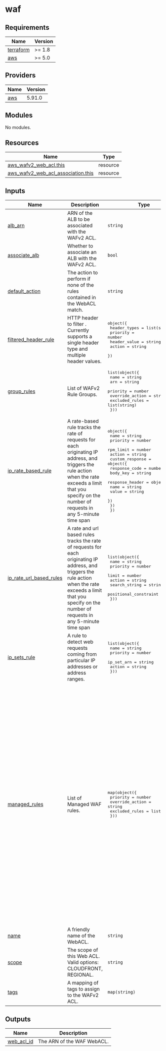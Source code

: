 # waf

<!-- BEGIN_TF_DOCS -->
## Requirements

| Name | Version |
|------|---------|
| <a name="requirement_terraform"></a> [terraform](#requirement\_terraform) | >= 1.8 |
| <a name="requirement_aws"></a> [aws](#requirement\_aws) | >= 5.0 |

## Providers

| Name | Version |
|------|---------|
| <a name="provider_aws"></a> [aws](#provider\_aws) | 5.91.0 |

## Modules

No modules.

## Resources

| Name | Type |
|------|------|
| [aws_wafv2_web_acl.this](https://registry.terraform.io/providers/hashicorp/aws/latest/docs/resources/wafv2_web_acl) | resource |
| [aws_wafv2_web_acl_association.this](https://registry.terraform.io/providers/hashicorp/aws/latest/docs/resources/wafv2_web_acl_association) | resource |

## Inputs

| Name | Description | Type | Default | Required |
|------|-------------|------|---------|:--------:|
| <a name="input_alb_arn"></a> [alb\_arn](#input\_alb\_arn) | ARN of the ALB to be associated with the WAFv2 ACL. | `string` | `""` | no |
| <a name="input_associate_alb"></a> [associate\_alb](#input\_associate\_alb) | Whether to associate an ALB with the WAFv2 ACL. | `bool` | `false` | no |
| <a name="input_default_action"></a> [default\_action](#input\_default\_action) | The action to perform if none of the rules contained in the WebACL match. | `string` | `"allow"` | no |
| <a name="input_filtered_header_rule"></a> [filtered\_header\_rule](#input\_filtered\_header\_rule) | HTTP header to filter . Currently supports a single header type and multiple header values. | <pre>object({<br/>    header_types = list(string)<br/>    priority     = number<br/>    header_value = string<br/>    action       = string<br/>  })</pre> | <pre>{<br/>  "action": "block",<br/>  "header_types": [],<br/>  "header_value": "",<br/>  "priority": 1<br/>}</pre> | no |
| <a name="input_group_rules"></a> [group\_rules](#input\_group\_rules) | List of WAFv2 Rule Groups. | <pre>list(object({<br/>    name            = string<br/>    arn             = string<br/>    priority        = number<br/>    override_action = string<br/>    excluded_rules  = list(string)<br/>  }))</pre> | `[]` | no |
| <a name="input_ip_rate_based_rule"></a> [ip\_rate\_based\_rule](#input\_ip\_rate\_based\_rule) | A rate-based rule tracks the rate of requests for each originating IP address, and triggers the rule action when the rate exceeds a limit that you specify on the number of requests in any 5-minute time span | <pre>object({<br/>    name      = string<br/>    priority  = number<br/>    rpm_limit = number<br/>    action    = string<br/>    custom_response = object({<br/>      response_code = number<br/>      body_key      = string<br/>      response_header = object({<br/>        name  = string<br/>        value = string<br/>      })<br/>    })<br/>  })</pre> | `null` | no |
| <a name="input_ip_rate_url_based_rules"></a> [ip\_rate\_url\_based\_rules](#input\_ip\_rate\_url\_based\_rules) | A rate and url based rules tracks the rate of requests for each originating IP address, and triggers the rule action when the rate exceeds a limit that you specify on the number of requests in any 5-minute time span | <pre>list(object({<br/>    name                  = string<br/>    priority              = number<br/>    limit                 = number<br/>    action                = string<br/>    search_string         = string<br/>    positional_constraint = string<br/>  }))</pre> | `[]` | no |
| <a name="input_ip_sets_rule"></a> [ip\_sets\_rule](#input\_ip\_sets\_rule) | A rule to detect web requests coming from particular IP addresses or address ranges. | <pre>list(object({<br/>    name       = string<br/>    priority   = number<br/>    ip_set_arn = string<br/>    action     = string<br/>  }))</pre> | `[]` | no |
| <a name="input_managed_rules"></a> [managed\_rules](#input\_managed\_rules) | List of Managed WAF rules. | <pre>map(object({<br/>    priority        = number<br/>    override_action = string<br/>    excluded_rules  = list(string)<br/>  }))</pre> | <pre>{<br/>  "AWSManagedRulesAmazonIpReputationList": {<br/>    "excluded_rules": [],<br/>    "override_action": "none",<br/>    "priority": 20<br/>  },<br/>  "AWSManagedRulesCommonRuleSet": {<br/>    "excluded_rules": [<br/>      "NoUserAgent_HEADER",<br/>      "SizeRestrictions_BODY"<br/>    ],<br/>    "override_action": "none",<br/>    "priority": 10<br/>  },<br/>  "AWSManagedRulesKnownBadInputsRuleSet": {<br/>    "excluded_rules": [],<br/>    "override_action": "none",<br/>    "priority": 30<br/>  },<br/>  "AWSManagedRulesLinuxRuleSet": {<br/>    "excluded_rules": [],<br/>    "override_action": "none",<br/>    "priority": 50<br/>  },<br/>  "AWSManagedRulesSQLiRuleSet": {<br/>    "excluded_rules": [<br/>      "SQLi_QUERYARGUMENTS"<br/>    ],<br/>    "override_action": "none",<br/>    "priority": 40<br/>  },<br/>  "AWSManagedRulesUnixRuleSet": {<br/>    "excluded_rules": [],<br/>    "override_action": "none",<br/>    "priority": 60<br/>  }<br/>}</pre> | no |
| <a name="input_name"></a> [name](#input\_name) | A friendly name of the WebACL. | `string` | n/a | yes |
| <a name="input_scope"></a> [scope](#input\_scope) | The scope of this Web ACL. Valid options: CLOUDFRONT, REGIONAL. | `string` | n/a | yes |
| <a name="input_tags"></a> [tags](#input\_tags) | A mapping of tags to assign to the WAFv2 ACL. | `map(string)` | `{}` | no |

## Outputs

| Name | Description |
|------|-------------|
| <a name="output_web_acl_id"></a> [web\_acl\_id](#output\_web\_acl\_id) | The ARN of the WAF WebACL. |
<!-- END_TF_DOCS -->
